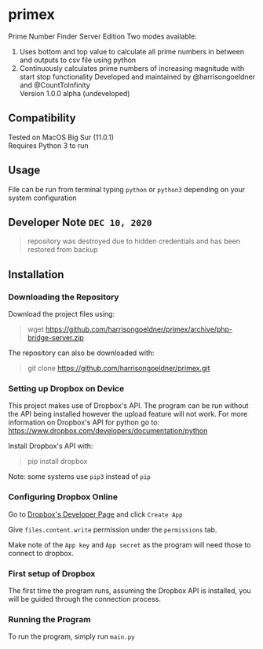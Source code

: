 # primex

Prime Number Finder Server Edition
Two modes available:
1. Uses bottom and top value to calculate all prime numbers in between and outputs to csv file using python
2. Continuously calculates prime numbers of increasing magnitude with start stop functionality
Developed and maintained by @harrisongoeldner and @CountToInfinity\
Version 1.0.0 alpha (undeveloped)

## Compatibility
Tested on MacOS Big Sur (11.0.1)\
Requires Python 3 to run

## Usage
File can be run from terminal typing `python` or `python3` depending on your system configuration

## Developer Note `DEC 10, 2020`
> repository was destroyed due to hidden credentials and has been restored from backup

## Installation
### Downloading the Repository
Download the project files using:

> wget https://github.com/harrisongoeldner/primex/archive/php-bridge-server.zip

The repository can also be downloaded with:

> git clone https://github.com/harrisongoeldner/primex.git

### Setting up Dropbox on Device
This project makes use of Dropbox's API. The program can be run without the API being installed however the upload feature will not work. For more information on Dropbox's API for python go to: https://www.dropbox.com/developers/documentation/python

Install Dropbox's API with:
> pip install dropbox

Note: some systems use `pip3` instead of `pip`

### Configuring Dropbox Online

Go to [Dropbox's Developer Page](https://www.dropbox.com/developers) and click `Create App`

Give `files.content.write` permission under the `permissions` tab.

Make note of the `App key` and `App secret` as the program will need those to connect to dropbox.

### First setup of Dropbox

The first time the program runs, assuming the Dropbox API is installed, you will be guided through the connection process.

### Running the Program

To run the program, simply run `main.py`